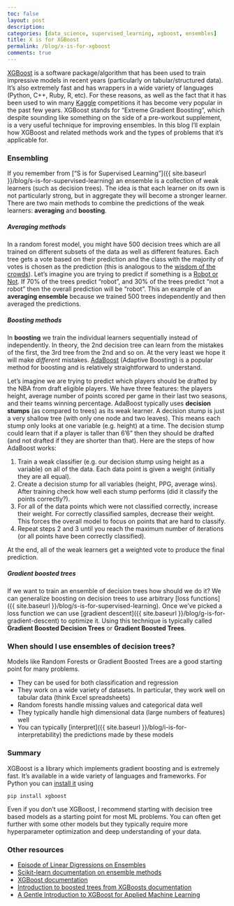 ```yaml
---
toc: false
layout: post
description: 
categories: [data_science, supervised_learning, xgboost, ensembles]
title: X is for XGBoost
permalink: /blog/x-is-for-xgboost
comments: true
---
```


[XGBoost](https://xgboost.readthedocs.io/en/latest/) is a software package/algorithm that has been used to train impressive models in recent years (particularly on tabular/structured data). It’s also extremely fast and has wrappers in a wide variety of languages (Python, C++, Ruby, R, etc). For these reasons, as well as the fact that it has been used to win many [Kaggle](https://www.kaggle.com/) competitions it has become very popular in the past few years. XGBoost stands for “Extreme Gradient Boosting”, which despite sounding like something on the side of a pre-workout supplement, is a very useful technique for improving ensembles. In this blog I’ll explain how XGBoost and related methods work and the types of problems that it’s applicable for.

### Ensembling

If you remember from [“S is for Supervised Learning”]({{ site.baseurl }}/blog/s-is-for-supervised-learning) an ensemble is a collection of weak learners (such as decision trees). The idea is that each learner on its own is not particularly strong, but in aggregate they will become a stronger learner. There are two main methods to combine the predictions of the weak learners: **averaging** and **boosting**.

##### Averaging methods

In a random forest model, you might have 500 decision trees which are all trained on different subsets of the data as well as different features. Each tree gets a vote based on their prediction and the class with the majority of votes is chosen as the prediction (this is analogous to the [wisdom of the crowds](https://en.wikipedia.org/wiki/Wisdom_of_the_crowd)). Let’s imagine you are trying to predict if something is a [Robot or Not](https://www.theincomparable.com/robot/). If 70% of the trees predict “robot”, and 30% of the trees predict “not a robot” then the overall prediction will be “robot”.  This an example of an **averaging ensemble** because we trained 500 trees independently and then averaged the predictions. 

##### Boosting methods

In **boosting** we train the individual learners sequentially instead of independently. In theory, the 2nd decision tree can learn from the mistakes of the first, the 3rd tree from the 2nd and so on.  At the very least we hope it will make *different* mistakes. [AdaBoost](https://scikit-learn.org/stable/modules/ensemble.html#adaboost) (Adaptive Boosting) is a popular method for boosting and is relatively straightforward to understand. 

Let’s imagine we are trying to predict which players should be drafted by the NBA from draft eligible players. We have three features: the players height, average number of points scored per game in their last two seasons, and their teams winning percentage. AdaBoost typically uses **decision stumps** (as compared to trees) as its weak learner. A decision stump is just a very shallow tree (with only one node and two leaves). This means each stump only looks at one variable (e.g. height) at a time. The decision stump could learn that if a player is taller than 6’6” then they should be drafted (and not drafted if they are shorter than that). Here are the steps of how AdaBoost works:

1. Train a weak classifier (e.g. our decision stump using height as a variable) on all of the data. Each data point is given a weight (initially they are all equal).
2. Create a decision stump for all variables (height, PPG, average wins). After training check how well each stump performs (did it classify the points correctly?).
3. For all of the data points which were not classified correctly, increase their weight. For correctly classified samples, decrease their weight. This forces the overall model to focus on points that are hard to classify.
4. Repeat steps 2 and 3 until you reach the maximum number of iterations (or all points have been correctly classified).

At the end, all of the weak learners get a weighted vote to produce the final prediction.

##### Gradient boosted trees

If we want to train an ensemble of decision trees how should we do it? We can generalize boosting on decision trees to use arbitrary [loss functions]({{ site.baseurl }}/blog/s-is-for-supervised-learning). Once we’ve picked a loss function we can use [gradient descent]({{ site.baseurl }}/blog/g-is-for-gradient-descent) to optimize it. Using this technique is typically called **Gradient Boosted Decision Trees** or **Gradient Boosted Trees**. 

### When should I use ensembles of decision trees?

Models like Random Forests or Gradient Boosted Trees are a good starting point for many problems. 

* They can be used for both classification and regression
* They work on a wide variety of datasets. In particular, they work well on tabular data (think Excel spreadsheets)
* Random forests handle missing values and categorical data well
* They typically handle high dimensional data (large numbers of features) well
* You can typically [interpret]({{ site.baseurl }}/blog/i-is-for-interpretability) the predictions made by these models

### Summary

XGBoost is a library which implements gradient boosting and is extremely fast. It’s available in a wide variety of languages and frameworks. For Python you can [install it](https://xgboost.readthedocs.io/en/latest/build.html) using

```
pip install xgboost
```

Even if you don’t use XGBoost, I recommend starting with decision tree based models as a starting point for most ML problems. You can often get further with some other models but they typically require more hyperparameter optimization and deep understanding of your data.

### Other resources

* [Episode of Linear Digressions on Ensembles](http://lineardigressions.com/episodes/2017/1/22/ensemble-algorithms)
* [Scikit-learn documentation on ensemble methods](https://scikit-learn.org/stable/modules/ensemble.html)
* [XGBoost documentation](https://xgboost.readthedocs.io/en/latest/index.html)
* [Introduction to boosted trees from XGBoosts documentation](https://xgboost.readthedocs.io/en/latest/tutorials/model.html)
* [A Gentle Introduction to XGBoost for Applied Machine Learning](https://machinelearningmastery.com/gentle-introduction-xgboost-applied-machine-learning/)







